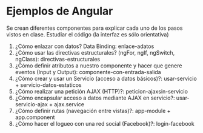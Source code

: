 # Ejemplos de Angular
Se crean diferentes componentes para explicar cada uno de los pasos vistos en clase. Estudiar el código (la interfaz es sólo orientativa)

1. ¿Cómo enlazar con datos? Data Binding: enlace-adatos
2. ¿Cómo usar las directivas estructurales? (ngFor, ngIf, ngSwitch, ngClass): directivas-estructurales
3. ¿Cómo definir atributos a nuestro componente y hacer que genere eventos (Input y Output): componente-con-entrada-salida
4. ¿Cómo crear y usar un Servicio (acceso a datos básicos)?: usar-servicio + servicio-datos-estaticos
5. ¿Cómo realizar una petición AJAX (HTTP)?: peticion-ajaxsin-servicio
6. ¿Cómo encapsular acceso a datos mediante AJAX en servicio?: usar-servicio-ajax + ajax.service
7. ¿Cómo definir rutas (navegación entre vistas)?: app-module + app.component
8. ¿Cómo hacer el logueo con una red social (Facebook)?: login-facebook

